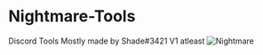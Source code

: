 # Nightmare-Tools
Discord Tools
Mostly made by Shade#3421 
V1 atleast
![Nightmare](https://user-images.githubusercontent.com/68307468/157562195-bec837b4-1ed9-46d0-9e58-08d06a69934b.png)
